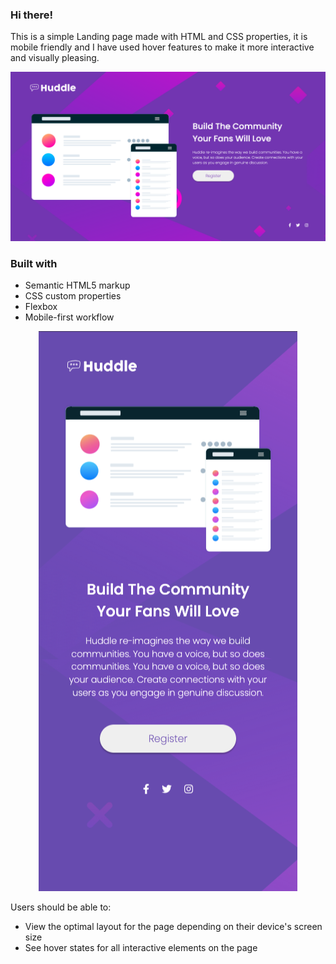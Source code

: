 
### Hi there!

This is a simple Landing page made with HTML and CSS properties, it is mobile friendly and I have used hover features to make it more interactive and visually pleasing.

<center><img src="./images/Screen%20Shot.png"></center>


### Built with

- Semantic HTML5 markup
- CSS custom properties
- Flexbox
- Mobile-first workflow

<center><img src="./images/responsive.png"></center>

Users should be able to:

- View the optimal layout for the page depending on their device's screen size
- See hover states for all interactive elements on the page